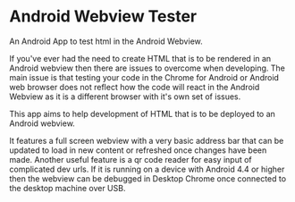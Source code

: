 Android Webview Tester
======================

An Android App to test html in the Android Webview.

If you've ever had the need to create HTML that is to be rendered in an Android webview then there are issues to overcome when developing.
The main issue is that testing your code in the Chrome for Android or Android web browser does not reflect how the code will react in the Android Webview as it is a different browser with it's own set of issues.

This app aims to help development of HTML that is to be deployed to an Android webview.

It features a full screen webview with a very basic address bar that can be updated to load in new content or refreshed once changes have been made.
Another useful feature is a qr code reader for easy input of complicated dev urls.
If it is running on a device with Android 4.4 or higher then the webview can be debugged in Desktop Chrome once connected to the desktop machine over USB.
